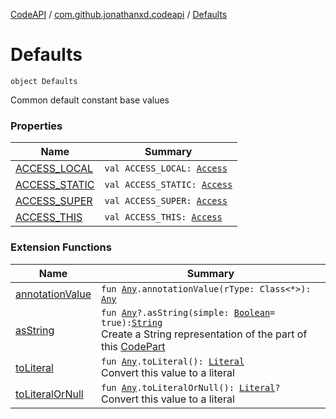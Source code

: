 [CodeAPI](../../index.md) / [com.github.jonathanxd.codeapi](../index.md) / [Defaults](.)

# Defaults

`object Defaults`

Common default constant base values

### Properties

| Name | Summary |
|---|---|
| [ACCESS_LOCAL](-a-c-c-e-s-s_-l-o-c-a-l.md) | `val ACCESS_LOCAL: `[`Access`](../../com.github.jonathanxd.codeapi.base/-access/index.md) |
| [ACCESS_STATIC](-a-c-c-e-s-s_-s-t-a-t-i-c.md) | `val ACCESS_STATIC: `[`Access`](../../com.github.jonathanxd.codeapi.base/-access/index.md) |
| [ACCESS_SUPER](-a-c-c-e-s-s_-s-u-p-e-r.md) | `val ACCESS_SUPER: `[`Access`](../../com.github.jonathanxd.codeapi.base/-access/index.md) |
| [ACCESS_THIS](-a-c-c-e-s-s_-t-h-i-s.md) | `val ACCESS_THIS: `[`Access`](../../com.github.jonathanxd.codeapi.base/-access/index.md) |

### Extension Functions

| Name | Summary |
|---|---|
| [annotationValue](../../com.github.jonathanxd.codeapi.util.conversion/kotlin.-any/annotation-value.md) | `fun `[`Any`](https://kotlinlang.org/api/latest/jvm/stdlib/kotlin/-any/index.html)`.annotationValue(rType: Class<*>): `[`Any`](https://kotlinlang.org/api/latest/jvm/stdlib/kotlin/-any/index.html) |
| [asString](../../com.github.jonathanxd.codeapi.util/kotlin.-any/as-string.md) | `fun `[`Any`](https://kotlinlang.org/api/latest/jvm/stdlib/kotlin/-any/index.html)`?.asString(simple: `[`Boolean`](https://kotlinlang.org/api/latest/jvm/stdlib/kotlin/-boolean/index.html)` = true): `[`String`](https://kotlinlang.org/api/latest/jvm/stdlib/kotlin/-string/index.html)<br>Create a String representation of the part of this [CodePart](../-code-part/index.md) |
| [toLiteral](../../com.github.jonathanxd.codeapi.util.conversion/kotlin.-any/to-literal.md) | `fun `[`Any`](https://kotlinlang.org/api/latest/jvm/stdlib/kotlin/-any/index.html)`.toLiteral(): `[`Literal`](../../com.github.jonathanxd.codeapi.literal/-literal/index.md)<br>Convert this value to a literal |
| [toLiteralOrNull](../../com.github.jonathanxd.codeapi.util.conversion/kotlin.-any/to-literal-or-null.md) | `fun `[`Any`](https://kotlinlang.org/api/latest/jvm/stdlib/kotlin/-any/index.html)`.toLiteralOrNull(): `[`Literal`](../../com.github.jonathanxd.codeapi.literal/-literal/index.md)`?`<br>Convert this value to a literal |
